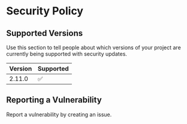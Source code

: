 # Security Policy

## Supported Versions

Use this section to tell people about which versions of your project are
currently being supported with security updates.

| Version | Supported          |
| ------- | ------------------ |
| 2.11.0  | :white_check_mark: |

## Reporting a Vulnerability

Report a vulnerability by creating an issue.
